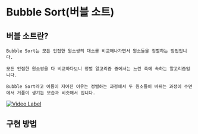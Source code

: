 # Bubble Sort(버블 소트)

## 버블 소트란?

    Bubble Sort는 모든 인접한 원소쌍의 대소를 비교해나가면서 원소들을 정렬하는 방법입니다.  
  
    모든 인접한 원소쌍을 다 비교하다보니 정렬 알고리즘 중에서는 느린 축에 속하는 알고리즘입니다.  
  
    Bubble Sort라고 이름이 지어진 이유는 정렬하는 과정에서 두 원소들이 바뀌는 과정이 수면에서 거품이 생기는 모습과 비슷해서 입니다.


[![Video Label](http://img.youtube.com/vi/ebI54DXYQG8/0.jpg)](https://youtu.be/ebI54DXYQG8?t=52)

## 구현 방법
